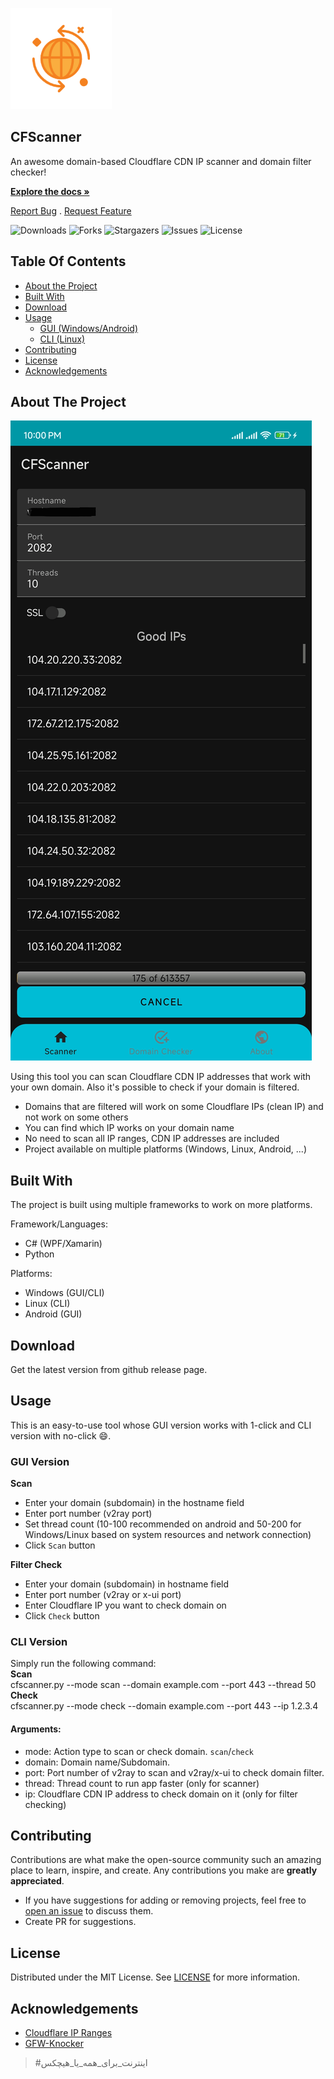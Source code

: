 [![Logo](/images/logo.png)](https://github.com/kazem-ma79/CFScanner)

## CFScanner

An awesome domain-based Cloudflare CDN IP scanner and domain filter checker! 

[**Explore the docs »**](https://github.com/kazem-ma79/CFScanner) 

[Report Bug](https://github.com/kazem-ma79/CFScanner/issues) . [Request Feature](https://github.com/kazem-ma79/CFScanner/issues)

![Downloads](https://img.shields.io/github/downloads/kazem-ma79/CFScanner/total) ![Forks](https://img.shields.io/github/forks/kazem-ma79/CFScanner?style=social) ![Stargazers](https://img.shields.io/github/stars/kazem-ma79/CFScanner?style=social) ![Issues](https://img.shields.io/github/issues/kazem-ma79/CFScanner) ![License](https://img.shields.io/github/license/kazem-ma79/CFScanner)

## Table Of Contents

*   [About the Project](#about-the-project)
*   [Built With](#built-with)
*   [Download](#download)
*   [Usage](#usage)
    *   [GUI (Windows/Android)](#gui-version)
    *   [CLI (Linux)](#cli-version)
*   [Contributing](#contributing)
*   [License](#license)
*   [Acknowledgements](#acknowledgements)

## About The Project

![Screen Shot](images/screenshot.png)

Using this tool you can scan Cloudflare CDN IP addresses that work with your own domain. Also it's possible to check if your domain is filtered.

*   Domains that are filtered will work on some Cloudflare IPs (clean IP) and not work on some others
*   You can find which IP works on your domain name
*   No need to scan all IP ranges, CDN IP addresses are included
*   Project available on multiple platforms (Windows, Linux, Android, ...)

## Built With

The project is built using multiple frameworks to work on more platforms.

Framework/Languages:

*   C# (WPF/Xamarin)
*   Python

Platforms:

*   Windows (GUI/CLI)
*   Linux (CLI)
*   Android (GUI)

## Download

Get the latest version from github release page.

## Usage

This is an easy-to-use tool whose GUI version works with 1-click and CLI version with no-click :smile:.

### GUI Version

**Scan**

*   Enter your domain (subdomain) in the hostname field
*   Enter port number (v2ray port)
*   Set thread count (10-100 recommended on android and 50-200 for Windows/Linux based on system resources and network connection)
*   Click `Scan` button

**Filter Check**

*   Enter your domain (subdomain) in hostname field
*   Enter port number (v2ray or x-ui port)
*   Enter Cloudflare IP you want to check domain on
*   Click `Check` button

### CLI Version

Simply run the following command:  
**Scan**  
cfscanner.py --mode scan --domain example.com --port 443 --thread 50  
**Check**  
cfscanner.py --mode check --domain example.com --port 443 --ip 1.2.3.4

#### Arguments:

*   mode: Action type to scan or check domain. `scan`/`check`
*   domain: Domain name/Subdomain.
*   port: Port number of v2ray to scan and v2ray/x-ui to check domain filter.
*   thread: Thread count to run app faster (only for scanner)
*   ip: Cloudflare CDN IP address to check domain on it (only for filter checking)

## Contributing

Contributions are what make the open-source community such an amazing place to learn, inspire, and create. Any contributions you make are **greatly appreciated**.

*   If you have suggestions for adding or removing projects, feel free to [open an issue](https://github.com/kazem-ma79/CFScanner/issues/new) to discuss them.
*   Create PR for suggestions.

## License

Distributed under the MIT License. See [LICENSE](https://github.com/kazem-ma79/CFScanner/blob/main/LICENSE.md) for more information.

## Acknowledgements

*   [Cloudflare IP Ranges](https://ircf.space/)
*   [GFW-Knocker](https://github.com/GFW-knocker/)

> #اینترنت\_برای\_همه\_یا\_هیچکس